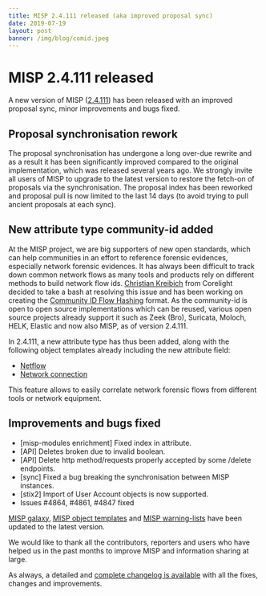 ```yaml
---
title: MISP 2.4.111 released (aka improved proposal sync)
date: 2019-07-19
layout: post
banner: /img/blog/comid.jpeg
---
```


# MISP 2.4.111 released

A new version of MISP ([2.4.111](https://github.com/MISP/MISP/tree/v2.4.111)) has been released with an improved proposal sync, minor improvements and bugs fixed.

## Proposal synchronisation rework

The proposal synchronisation has undergone a long over-due rewrite and as a result it has been significantly improved compared to the original implementation, which was released several years ago. We strongly invite all users of MISP to upgrade
to the latest version to restore the fetch-on of proposals via the synchronisation. The proposal index has been reworked and proposal pull is now limited to the last 14 days (to avoid trying to pull ancient proposals at each sync).

## New attribute type community-id added

At the MISP project, we are big supporters of new open standards, which can help communities in an effort to reference forensic evidences, especially network forensic evidences. It has always been difficult to track down common network flows as many tools and products rely on different methods to build network flow ids. [Christian Kreibich](https://github.com/ckreibich) from Corelight decided to take a bash at resolving this issue and has been working on creating the [Community ID Flow Hashing](https://github.com/corelight/community-id-spec) format. As the community-id is open to open source implementations which can be reused, various open source projects already support it such as Zeek (Bro), Suricata, Moloch, HELK, Elastic and now also MISP, as of version 2.4.111.

In 2.4.111, a new attribute type has thus been added, along with the following object templates already including the new attribute field:

- [Netflow](/objects.html#_netflow)
- [Network connection](/objects.html#_network_connection)

This feature allows to easily correlate network forensic flows from different tools or network equipment.

## Improvements and bugs fixed

- [misp-modules enrichment] Fixed index in attribute.
- [API] Deletes broken due to invalid boolean.
- [API] Delete http method/requests properly accepted by some /delete endpoints.
- [sync] Fixed a bug breaking the synchronisation between MISP instances.
- [stix2] Import of User Account objects is now supported.
- Issues #4864, #4861, #4847 fixed

[MISP galaxy](/galaxy.html), [MISP object templates](/objects.html) and [MISP warning-lists](https://github.com/MISP/misp-warninglists/) have been updated to the latest version.

We would like to thank all the contributors, reporters and users who have helped us in the past months to improve MISP and information sharing at large.

As always, a detailed and [complete changelog is available](/Changelog.txt) with all the fixes, changes and improvements.

